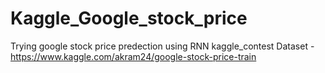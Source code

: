 # Kaggle_Google_stock_price

Trying google stock price predection using RNN kaggle_contest
Dataset -  https://www.kaggle.com/akram24/google-stock-price-train
